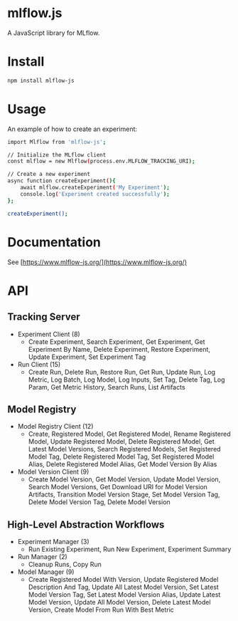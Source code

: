 <!-- README for NPM; the one for GitHub is in .github directory. -->

# mlflow.js

A JavaScript library for MLflow.

# Install

```bash
npm install mlflow-js
```

# Usage

An example of how to create an experiment:

```bash
import Mlflow from 'mlflow-js';

// Initialize the MLflow client
const mlflow = new Mlflow(process.env.MLFLOW_TRACKING_URI);

// Create a new experiment
async function createExperiment(){
	await mlflow.createExperiment('My Experiment');
	console.log('Experiment created successfully');
};

createExperiment();
```

# Documentation

See [https://www.mlflow-js.org/](https://www.mlflow-js.org/)

# API

## Tracking Server

- Experiment Client (8)
  - Create Experiment, Search Experiment, Get Experiment, Get Experiment By Name, Delete Experiment, Restore Experiment, Update Experiment, Set Experiment Tag
- Run Client (15)
  - Create Run, Delete Run, Restore Run, Get Run, Update Run, Log Metric, Log Batch, Log Model, Log Inputs, Set Tag, Delete Tag, Log Param, Get Metric History, Search Runs, List Artifacts

## Model Registry

- Model Registry Client (12)
  - Create, Registered Model, Get Registered Model, Rename Registered Model, Update Registered Model, Delete Registered Model, Get Latest Model Versions, Search Registered Models, Set Registered Model Tag, Delete Registered Model Tag, Set Registered Model Alias, Delete Registered Model Alias, Get Model Version By Alias
- Model Version Client (9)
  - Create Model Version, Get Model Version, Update Model Version, Search Model Versions, Get Download URI for Model Version Artifacts, Transition Model Version Stage, Set Model Version Tag, Delete Model Version Tag, Delete Model Version

## High-Level Abstraction Workflows

- Experiment Manager (3)
  - Run Existing Experiment, Run New Experiment, Experiment Summary
- Run Manager (2)
  - Cleanup Runs, Copy Run
- Model Manager (9)
  - Create Registered Model With Version, Update Registered Model Description And Tag, Update All Latest Model Version, Set Latest Model Version Tag, Set Latest Model Version Alias, Update Latest Model Version, Update All Model Version, Delete Latest Model Version, Create Model From Run With Best Metric

